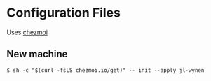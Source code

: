 # Configuration Files

Uses [chezmoi](https://www.chezmoi.io/)

## New machine
```
$ sh -c "$(curl -fsLS chezmoi.io/get)" -- init --apply jl-wynen
```
